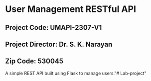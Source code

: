 # User Management RESTful API

## Project Code: UMAPI-2307-V1
## Project Director: Dr. S. K. Narayan
## Zip Code: 530045

A simple REST API built using Flask to manage users."# Lab-project" 
